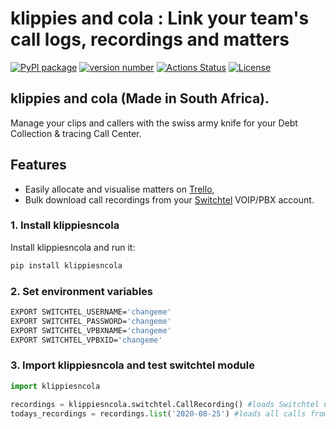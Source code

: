 # klippies and cola : Link your team's call logs, recordings and matters

[![PyPI package](https://img.shields.io/badge/pip%20install-klippiesncola-brightgreen)](https://pypi.org/project/klippiesncola/) [![version number](https://img.shields.io/pypi/v/klippiesncola?color=green&label=version)](https://github.com/kearabiloe/klippiesncola/releases) [![Actions Status](https://github.com/kearabiloe/klippiesncola/workflows/Test/badge.svg)](https://github.com/kearabiloe/klippiesncola/actions) [![License](https://img.shields.io/github/license/kearabiloe/klippiesncola)](https://github.com/kearabiloe/klippiesncola/blob/main/LICENSE)

## klippies and cola (Made in South Africa).
Manage your clips and callers with the swiss army knife for your Debt Collection & tracing Call Center.

## Features
- Easily allocate and visualise matters on [Trello](https://trello.com),
- Bulk download call recordings from your [Switchtel](https://switchtel.co.za) VOIP/PBX account.

### 1. Install klippiesncola

Install klippiesncola and run it:

```bash
pip install klippiesncola
```
### 2. Set environment variables
```sh
EXPORT SWITCHTEL_USERNAME='changeme'
EXPORT SWITCHTEL_PASSWORD='changeme'
EXPORT SWITCHTEL_VPBXNAME='changeme'
EXPORT SWITCHTEL_VPBXID='changeme'
```
### 3. Import klippiesncola and test switchtel module

```python
import klippiesncola   

recordings = klippiesncola.switchtel.CallRecording() #loads Switchtel using configured  env variables
todays_recordings = recordings.list('2020-08-25') #loads all calls from date.
```
